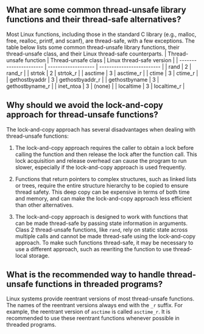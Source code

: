 ## What are some common thread-unsafe library functions and their thread-safe alternatives?

Most Linux functions, including those in the standard C library (e.g., malloc, free, realloc, printf, and scanf), are thread-safe, with a few exceptions. The table below lists some common thread-unsafe library functions, their thread-unsafe class, and their Linux thread-safe counterparts.
| Thread-unsafe function | Thread-unsafe class | Linux thread-safe version |
| ---------------------- | ------------------- | ------------------------- |
| rand                   | 2                   | rand_r                     |
| strtok                 | 2                   | strtok_r                   |
| asctime                | 3                   | asctime_r                  |
| ctime                  | 3                   | ctime_r                    |
| gethostbyaddr         | 3                   | gethostbyaddr_r           |
| gethostbyname         | 3                   | gethostbyname_r           |
| inet_ntoa             | 3                   | (none)                     |
| localtime             | 3                   | localtime_r               |


## Why should we avoid the lock-and-copy approach for thread-unsafe functions?

The lock-and-copy approach has several disadvantages when dealing with thread-unsafe functions:

1.  The lock-and-copy approach requires the caller to obtain a lock before calling the function and then release the lock after the function call. This lock acquisition and release overhead can cause the program to run slower, especially if the lock-and-copy approach is used frequently.
    
2.  Functions that return pointers to complex structures, such as linked lists or trees, require the entire structure hierarchy to be copied to ensure thread safety. This deep copy can be expensive in terms of both time and memory, and can make the lock-and-copy approach less efficient than other alternatives.
    
3.  The lock-and-copy approach is designed to work with functions that can be made thread-safe by passing state information in arguments. Class 2 thread-unsafe functions, like `rand`, rely on static state across multiple calls and cannot be made thread-safe using the lock-and-copy approach. To make such functions thread-safe, it may be necessary to use a different approach, such as rewriting the function to use thread-local storage.

## What is the recommended way to handle thread-unsafe functions in threaded programs?

Linux systems provide reentrant versions of most thread-unsafe functions. The names of the reentrant versions always end with the `_r` suffix. For example, the reentrant version of `asctime` is called `asctime_r`. It is recommended to use these reentrant functions whenever possible in threaded programs.